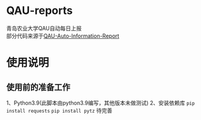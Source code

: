 # QAU-reports
青岛农业大学QAU自动每日上报  
部分代码来源于[QAU-Auto-Information-Report](https://github.com/alexhoshina/QAU-Auto-Information-Report)

# 使用说明
## 使用前的准备工作
1、Python3.9(此脚本由python3.9编写，其他版本未做测试)
2、安装依赖库
```pip install requests```
```pip install pytz```
待完善
